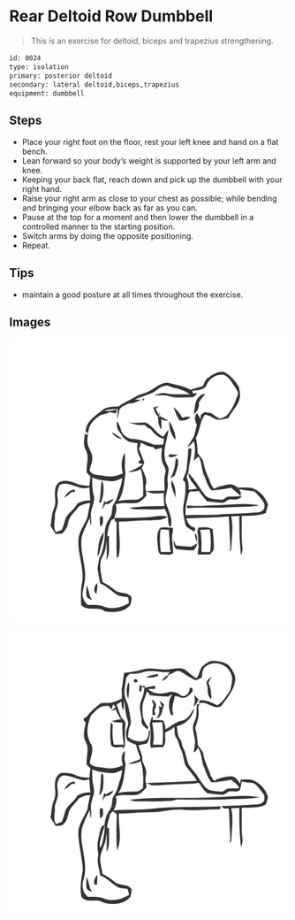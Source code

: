 # Rear Deltoid Row Dumbbell
> This is an exercise for deltoid, biceps and trapezius strengthening.

``` 
id: 0024 
type: isolation 
primary: posterior deltoid 
secondary: lateral deltoid,biceps,trapezius 
equipment: dumbbell 
``` 

## Steps

 - Place your right foot on the floor, rest your left knee and hand on a flat bench.
 - Lean forward so your body’s weight is supported by your left arm and knee.
 - Keeping your back flat, reach down and pick up the dumbbell with your right hand.
 - Raise your right arm as close to your chest as possible; while bending and bringing your elbow back as far as you can.
 - Pause at the top for a moment and then lower the dumbbell in a controlled manner to the starting position.
 - Switch arms by doing the opposite positioning.
 - Repeat.

## Tips

 - maintain a good posture at all times throughout the exercise.

## Images

![](../svg/0024-relaxation.svg)

![](../svg/0024-tension.svg)
